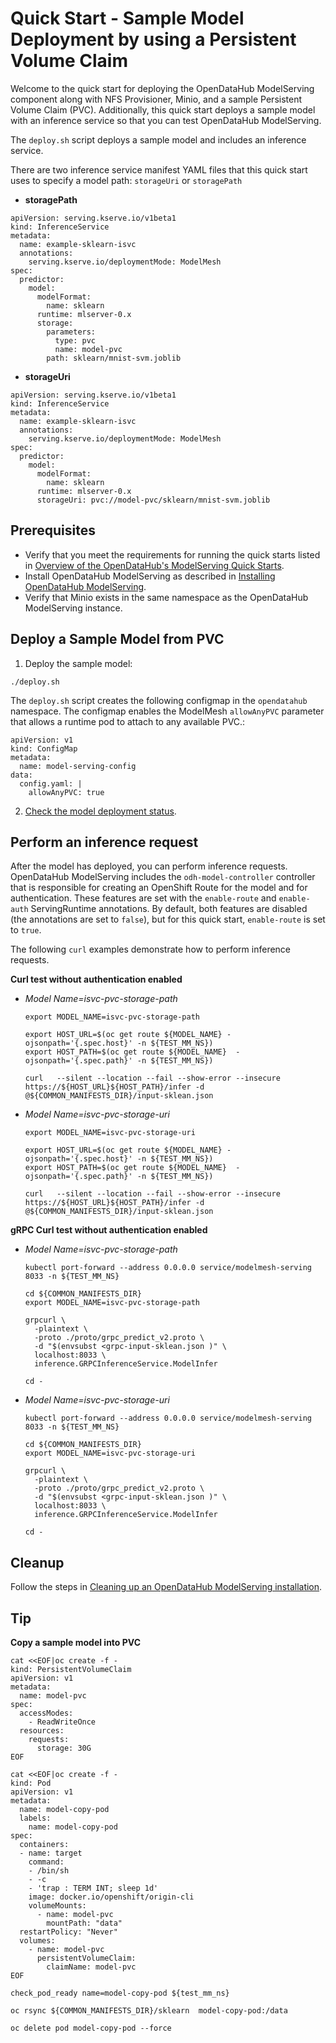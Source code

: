 # Quick Start - Sample Model Deployment by using a Persistent Volume Claim

Welcome to the quick start for deploying the OpenDataHub ModelServing component along with NFS Provisioner, Minio, and a sample Persistent Volume Claim (PVC). Additionally, this quick start deploys a sample model with an inference service so that you can test OpenDataHub ModelServing.

The `deploy.sh` script deploys a sample model and includes an inference service. 

There are two inference service manifest YAML files that this quick start uses to specify a model path: `storageUri` or `storagePath`

- **storagePath**
~~~
apiVersion: serving.kserve.io/v1beta1
kind: InferenceService
metadata:
  name: example-sklearn-isvc
  annotations:
    serving.kserve.io/deploymentMode: ModelMesh
spec:
  predictor:
    model:
      modelFormat:
        name: sklearn
      runtime: mlserver-0.x
      storage:
        parameters:
          type: pvc
          name: model-pvc
        path: sklearn/mnist-svm.joblib
~~~

- **storageUri**
~~~
apiVersion: serving.kserve.io/v1beta1
kind: InferenceService
metadata:
  name: example-sklearn-isvc
  annotations:
    serving.kserve.io/deploymentMode: ModelMesh
spec:
  predictor:
    model:
      modelFormat:
        name: sklearn
      runtime: mlserver-0.x
      storageUri: pvc://model-pvc/sklearn/mnist-svm.joblib
~~~

## Prerequisites

- Verify that you meet the requirements for running the quick starts listed in [Overview of the OpenDataHub's ModelServing Quick Starts](../README.md).
- Install OpenDataHub ModelServing as described in [Installing OpenDataHub ModelServing](../common_docs/modelmesh-install.md).
- Verify that Minio exists in the same namespace as the OpenDataHub ModelServing instance.

## Deploy a Sample Model from PVC

1. Deploy the sample model:
~~~
./deploy.sh
~~~

The `deploy.sh` script creates the following configmap in the `opendatahub` namespace. The configmap enables the ModelMesh `allowAnyPVC` parameter that allows a runtime pod to attach to any available PVC.:
~~~
apiVersion: v1
kind: ConfigMap
metadata:
  name: model-serving-config
data:
  config.yaml: |
    allowAnyPVC: true
~~~

2. [Check the model deployment status](../basic/README.md#check-model-deployment-status).

## Perform an inference request

After the model has deployed, you can perform inference requests. OpenDataHub ModelServing includes the `odh-model-controller` controller that is responsible for creating an OpenShift Route for the model and for authentication. These features are set with the `enable-route` and `enable-auth` ServingRuntime annotations. By default, both features are disabled (the annotations are set to `false`), but for this quick start, `enable-route` is set to `true`.

The following `curl` examples demonstrate how to perform inference requests.

**Curl test without authentication enabled**

- *Model Name=isvc-pvc-storage-path*
  ~~~
  export MODEL_NAME=isvc-pvc-storage-path

  export HOST_URL=$(oc get route ${MODEL_NAME} -ojsonpath='{.spec.host}' -n ${TEST_MM_NS})
  export HOST_PATH=$(oc get route ${MODEL_NAME}  -ojsonpath='{.spec.path}' -n ${TEST_MM_NS})

  curl   --silent --location --fail --show-error --insecure https://${HOST_URL}${HOST_PATH}/infer -d  @${COMMON_MANIFESTS_DIR}/input-sklean.json
  ~~~

- *Model Name=isvc-pvc-storage-uri*
  ~~~
  export MODEL_NAME=isvc-pvc-storage-uri

  export HOST_URL=$(oc get route ${MODEL_NAME} -ojsonpath='{.spec.host}' -n ${TEST_MM_NS})
  export HOST_PATH=$(oc get route ${MODEL_NAME}  -ojsonpath='{.spec.path}' -n ${TEST_MM_NS})

  curl   --silent --location --fail --show-error --insecure https://${HOST_URL}${HOST_PATH}/infer -d  @${COMMON_MANIFESTS_DIR}/input-sklean.json
  ~~~

**gRPC Curl test without authentication enabled**

- *Model Name=isvc-pvc-storage-path*
  ~~~
  kubectl port-forward --address 0.0.0.0 service/modelmesh-serving 8033 -n ${TEST_MM_NS} 

  cd ${COMMON_MANIFESTS_DIR}
  export MODEL_NAME=isvc-pvc-storage-path

  grpcurl \
    -plaintext \
    -proto ./proto/grpc_predict_v2.proto \
    -d "$(envsubst <grpc-input-sklean.json )" \
    localhost:8033 \
    inference.GRPCInferenceService.ModelInfer

  cd -
  ~~~
- *Model Name=isvc-pvc-storage-uri*
  ~~~
  kubectl port-forward --address 0.0.0.0 service/modelmesh-serving 8033 -n ${TEST_MM_NS} 

  cd ${COMMON_MANIFESTS_DIR}
  export MODEL_NAME=isvc-pvc-storage-uri

  grpcurl \
    -plaintext \
    -proto ./proto/grpc_predict_v2.proto \
    -d "$(envsubst <grpc-input-sklean.json )" \
    localhost:8033 \
    inference.GRPCInferenceService.ModelInfer

  cd -
  ~~~

## Cleanup

Follow the steps in [Cleaning up an OpenDataHub ModelServing installation](../common_docs/modelmesh-cleanup.md).

## Tip

**Copy a sample model into PVC**

~~~
cat <<EOF|oc create -f -
kind: PersistentVolumeClaim
apiVersion: v1
metadata:
  name: model-pvc
spec:
  accessModes:
    - ReadWriteOnce
  resources:
    requests:
      storage: 30G
EOF

cat <<EOF|oc create -f -
kind: Pod
apiVersion: v1
metadata:
  name: model-copy-pod
  labels:
    name: model-copy-pod
spec:
  containers:
  - name: target
    command:  
    - /bin/sh
    - -c
    - 'trap : TERM INT; sleep 1d'
    image: docker.io/openshift/origin-cli
    volumeMounts:
      - name: model-pvc
        mountPath: "data"
  restartPolicy: "Never"
  volumes:
    - name: model-pvc
      persistentVolumeClaim:
        claimName: model-pvc
EOF
        
check_pod_ready name=model-copy-pod ${test_mm_ns}  

oc rsync ${COMMON_MANIFESTS_DIR}/sklearn  model-copy-pod:/data

oc delete pod model-copy-pod --force
~~~
